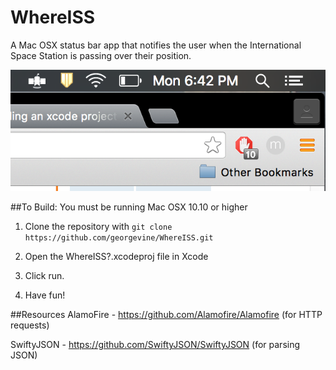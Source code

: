 # WhereISS
A Mac OSX status bar app that notifies the user when the International Space Station is passing over their position.

![Alt text](readme_img/regular.png?raw=true "Closed when ISS is not Passing Over")

##To Build: 
You must be running Mac OSX 10.10 or higher


1. Clone the repository with `git clone https://github.com/georgevine/WhereISS.git`

2. Open the WhereISS?.xcodeproj file in Xcode

3. Click run.

4. Have fun!


##Resources
AlamoFire - https://github.com/Alamofire/Alamofire (for HTTP requests)

SwiftyJSON - https://github.com/SwiftyJSON/SwiftyJSON (for parsing JSON)
